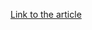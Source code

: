 [Link to the article](https://trellix.com/en-us/about/newsroom/stories/threat-labs/the-hermit-kingdoms-ransomware-play.html)

